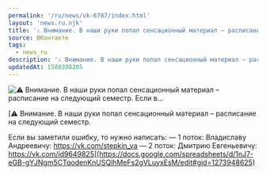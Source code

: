 ```yaml
---
permalink: '/ru/news/vk-6787/index.html'
layout: 'news.ru.njk'
title: '⚠ Внимание. В наши руки попал сенсационный материал – расписание на следующий семестр.   Если в…'
source: ВКонтакте
tags:
  - news_ru
description: '⚠ Внимание. В наши руки попал сенсационный материал – расписание на следующий семестр.   Если в…'
updatedAt: 1580398205
---
```

![⚠ Внимание. В наши руки попал сенсационный материал – расписание на следующий семестр.   Если в…](https://sun9-29.userapi.com/c853628/v853628573/1d1d67/vnSSTRvY0kw.jpg)

[⚠ Внимание. В наши руки попал сенсационный материал – расписание на следующий семестр. 

Если вы заметили ошибку, то нужно написать:
 — 1 поток: Владиславу Андреевичу: https://vk.com/stepkin_va 
 — 2 поток: Дмитрию Евгеньевичу: https://vk.com/id9649825](https://docs.google.com/spreadsheets/d/1nJ7-eGB-gYJNgm5CTqodenKnUSQlhMeFs2gVLuyxEsM/edit#gid=1273948625)
